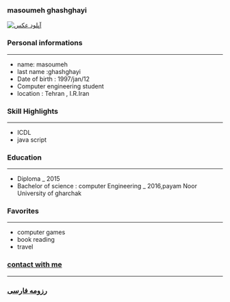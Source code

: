 
### masoumeh ghashghayi
<a href="https://uupload.ir/" target="_blank"><img src="https://uupload.ir/files/23mu_whatsapp_image_2020-12-13_at_3.35.27_pm.jpeg" border="0" alt="آپلود عکس" /></a>

### Personal informations

---
+ name: masoumeh
+ last name :ghashghayi
+ Date of birth : 1997/jan/12
+  Computer engineering student
+ location : Tehran , I.R.Iran


### Skill Highlights

---

+ ICDL
+ java script

### Education

---
+ Diploma
_ 2015
+ Bachelor of science : computer Engineering
_ 2016,payam Noor University of gharchak

### Favorites

---

+ computer games
+ book reading 
+ travel 



### [contact with me](masoumeghashghayi@gmail.com)


--- 
### [رزومه فارسی](resume-fa.md)
